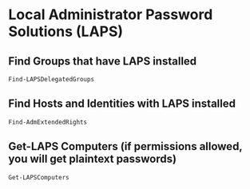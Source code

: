 # Local Administrator Password Solutions (LAPS)

## Find Groups that have LAPS installed
```
Find-LAPSDelegatedGroups
```

## Find Hosts and Identities with LAPS installed
```
Find-AdmExtendedRights
```

## Get-LAPS Computers (if permissions allowed, you will get plaintext passwords)
```
Get-LAPSComputers
```
